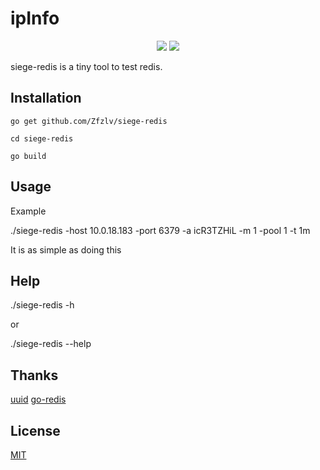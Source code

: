 # ipInfo

<p align="center">
	<img src="https://camo.githubusercontent.com/5b13bf8be0d98cf8e2764ce07ca68ee02a273f63/68747470733a2f2f696d672e736869656c64732e696f2f62616467652f676f6c616e672d312e31332d626c75652e7376673f7374796c653d666c6174">
	<a href="https://raw.githubusercontent.com/onevcat/Kingfisher/master/LICENSE"><img src="https://img.shields.io/cocoapods/l/Kingfisher.svg?style=flat"></a>
</p>

siege-redis is a tiny tool to test redis.

## Installation

```golang
go get github.com/Zfzlv/siege-redis

cd siege-redis

go build

```

## Usage

Example

./siege-redis -host 10.0.18.183 -port 6379 -a icR3TZHiL -m 1 -pool 1 -t 1m

It is as simple as doing this

## Help

./siege-redis -h

or

./siege-redis --help

## Thanks
[uuid](github.com/satori/go.uuid/)
[go-redis](github.com/go-redis/redis)

## License
[MIT](https://choosealicense.com/licenses/mit/)
